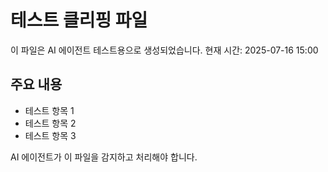 # 테스트 클리핑 파일

이 파일은 AI 에이전트 테스트용으로 생성되었습니다.
현재 시간: 2025-07-16 15:00

## 주요 내용
- 테스트 항목 1
- 테스트 항목 2
- 테스트 항목 3

AI 에이전트가 이 파일을 감지하고 처리해야 합니다.